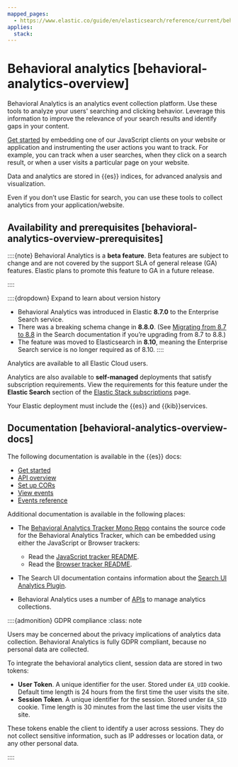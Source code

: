 ```yaml
---
mapped_pages:
  - https://www.elastic.co/guide/en/elasticsearch/reference/current/behavioral-analytics-overview.html
applies:
  stack:
---
```


# Behavioral analytics [behavioral-analytics-overview]

Behavioral Analytics is an analytics event collection platform. Use these tools to analyze your users' searching and clicking behavior. Leverage this information to improve the relevance of your search results and identify gaps in your content.

[Get started](behavioral-analytics-start.md) by embedding one of our JavaScript clients on your website or application and instrumenting the user actions you want to track. For example, you can track when a user searches, when they click on a search result, or when a user visits a particular page on your website.

Data and analytics are stored in {{es}} indices, for advanced analysis and visualization.

Even if you don’t use Elastic for search, you can use these tools to collect analytics from your application/website.


## Availability and prerequisites [behavioral-analytics-overview-prerequisites] 

::::{note} 
Behavioral Analytics is a **beta feature**. Beta features are subject to change and are not covered by the support SLA of general release (GA) features. Elastic plans to promote this feature to GA in a future release.

::::


::::{dropdown} Expand to learn about version history
* Behavioral Analytics was introduced in Elastic **8.7.0** to the Enterprise Search service.
* There was a breaking schema change in **8.8.0**. (See [Migrating from 8.7 to 8.8](https://www.elastic.co/guide/en/enterprise-search/current/analytics-migration.html) in the Search documentation if you’re upgrading from 8.7 to 8.8.)
* The feature was moved to Elasticsearch in **8.10**, meaning the Enterprise Search service is no longer required as of 8.10.
::::


Analytics are available to all Elastic Cloud users.

Analytics are also available to **self-managed** deployments that satisfy subscription requirements. View the requirements for this feature under the **Elastic Search** section of the [Elastic Stack subscriptions](https://www.elastic.co/subscriptions) page.

Your Elastic deployment must include the {{es}} and {{kib}}services.


## Documentation [behavioral-analytics-overview-docs] 

The following documentation is available in the {{es}} docs:

* [Get started](behavioral-analytics-start.md)
* [API overview](behavioral-analytics-api.md)
* [Set up CORs](behavioral-analytics-cors.md)
* [View events](behavioral-analytics-event.md)
* [Events reference](behavioral-analytics-event-reference.md)

Additional documentation is available in the following places:

* The [Behavioral Analytics Tracker Mono Repo](https://github.com/elastic/behavioral-analytics-tracker/tree/main#readme) contains the source code for the Behavioral Analytics Tracker, which can be embedded using either the JavaScript or Browser trackers:

    * Read the [JavaScript tracker README](https://github.com/elastic/behavioral-analytics-tracker/blob/main/packages/javascript-tracker/README.md).
    * Read the [Browser tracker README](https://github.com/elastic/behavioral-analytics-tracker/blob/main/packages/browser-tracker/README.md).

* The Search UI documentation contains information about the [Search UI Analytics Plugin](https://docs.elastic.co/search-ui/api/core/plugins/analytics-plugin).
* Behavioral Analytics uses a number of [APIs](https://www.elastic.co/docs/api/doc/elasticsearch/group/endpoint-analytics) to manage analytics collections.

::::{admonition} GDPR compliance
:class: note

Users may be concerned about the privacy implications of analytics data collection. Behavioral Analytics is fully GDPR compliant, because no personal data are collected.

To integrate the behavioral analytics client, session data are stored in two tokens:

* **User Token**. A unique identifier for the user. Stored under `EA_UID` cookie. Default time length is 24 hours from the first time the user visits the site.
* **Session Token**. A unique identifier for the session. Stored under `EA_SID` cookie. Time length is 30 minutes from the last time the user visits the site.

These tokens enable the client to identify a user across sessions. They do not collect sensitive information, such as IP addresses or location data, or any other personal data.

::::







